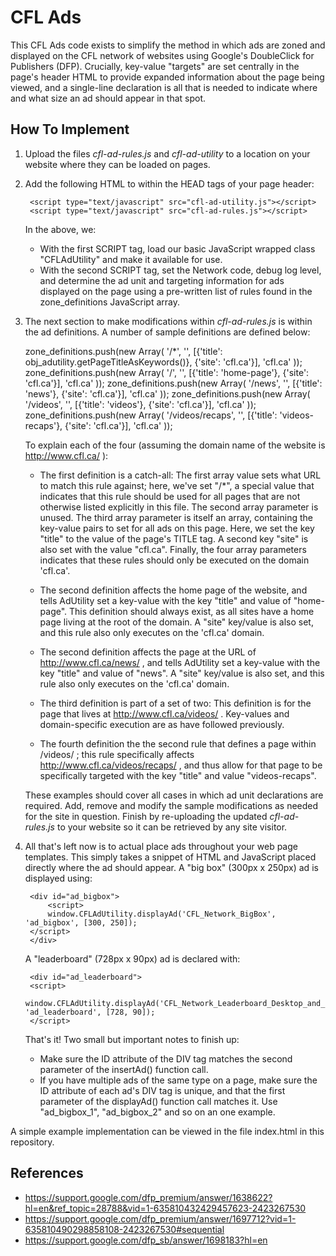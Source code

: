 # CFL Ads #

This CFL Ads code exists to simplify the method in which ads are zoned and displayed on the CFL network of websites using Google's DoubleClick for Publishers 
(DFP). Crucially, key-value "targets" are set centrally in the page's header HTML to provide expanded information about the page being viewed, and a single-line 
declaration is all that is needed to indicate where and what size an ad should appear in that spot.


## How To Implement ##

1. Upload the files *cfl-ad-rules.js* and *cfl-ad-utility* to a location on your website where they can be loaded on pages.

2. Add the following HTML to within the HEAD tags of your page header:

        <script type="text/javascript" src="cfl-ad-utility.js"></script>
        <script type="text/javascript" src="cfl-ad-rules.js"></script>

   In the above, we: 

	* With the first SCRIPT tag, load our basic JavaScript wrapped class "CFLAdUtility" and make it available for use.
	* With the second SCRIPT tag, set the Network code, debug log level, and determine the ad unit and targeting information for ads displayed on the page 
    using a pre-written list of rules found in the zone_definitions JavaScript array.

3. The next section to make modifications within *cfl-ad-rules.js* is within the ad definitions. A number of sample definitions are defined below:

    zone_definitions.push(new Array( '/*', '', [{'title': obj_adutility.getPageTitleAsKeywords()}, {'site': 'cfl.ca'}], 'cfl.ca' ));
    zone_definitions.push(new Array( '/', '', [{'title': 'home-page'}, {'site': 'cfl.ca'}], 'cfl.ca' ));
    zone_definitions.push(new Array( '/news', '', [{'title': 'news'}, {'site': 'cfl.ca'}], 'cfl.ca' ));
    zone_definitions.push(new Array( '/videos', '', [{'title': 'videos'}, {'site': 'cfl.ca'}], 'cfl.ca' ));
    zone_definitions.push(new Array( '/videos/recaps', '', [{'title': 'videos-recaps'}, {'site': 'cfl.ca'}], 'cfl.ca' ));

   To explain each of the four (assuming the domain name of the website is http://www.cfl.ca/ ):

   * The first definition is a catch-all: The first array value sets what URL to match this rule against; here, we've set "/*", a special value that indicates 
     that this rule should be used for all pages that are not otherwise listed explicitly in this file. The second array parameter is unused. The third array 
     parameter is itself an array, containing the key-value pairs to set for all ads on this page. Here, we set the key "title" to the value of the page's 
     TITLE tag. A second key "site" is also set with the value "cfl.ca". Finally, the four array parameters indicates that these rules should only be executed 
     on the domain 'cfl.ca'.

   * The second definition affects the home page of the website, and tells AdUtility set a key-value with the key "title" and value of "home-page". This 
     definition should always exist, as all sites have a home page living at the root of the domain. A "site" key/value is also set, and this rule also only 
     executes on the 'cfl.ca' domain.

   * The second definition affects the page at the URL of http://www.cfl.ca/news/ , and tells AdUtility set a key-value with the key "title" and value 
     of "news". A "site" key/value is also set, and this rule also only executes on the 'cfl.ca' domain.

   * The third definition is part of a set of two: This definition is for the page that lives at http://www.cfl.ca/videos/ . Key-values and domain-specific 
     execution are as have followed previously.

   * The fourth definition the the second rule that defines a page within /videos/ ; this rule specifically affects http://www.cfl.ca/videos/recaps/ , and thus 
     allow for that page to be specifically targeted with the key "title" and value "videos-recaps".

    These examples should cover all cases in which ad unit declarations are required. Add, remove and modify the sample modifications as needed for 
    the site in question. Finish by re-uploading the updated *cfl-ad-rules.js* to your website so it can be retrieved by any site visitor.

4. All that's left now is to actual place ads throughout your web page templates. This simply takes a snippet of HTML and JavaScript placed directly where the 
   ad should appear. A "big box" (300px x 250px) ad is displayed using:

		<div id="ad_bigbox">
   			<script>
            window.CFLAdUtility.displayAd('CFL_Network_BigBox', 'ad_bigbox', [300, 250]);
        </script>
		</div>

   A "leaderboard" (728px x 90px) ad is declared with:

		<div id="ad_leaderboard">
        <script>
            window.CFLAdUtility.displayAd('CFL_Network_Leaderboard_Desktop_and_Mobile', 'ad_leaderboard', [728, 90]);
        </script>
    </div>

   That's it! Two small but important notes to finish up:

   * Make sure the ID attribute of the DIV tag matches the second parameter of the insertAd() function call.
   * If you have multiple ads of the same type on a page, make sure the ID attribute of each ad's DIV tag is unique, and that the first parameter of 
     the displayAd() function call matches it. Use "ad_bigbox_1", "ad_bigbox_2" and so on an one example.

A simple example implementation can be viewed in the file index.html in this repository.


## References ##

* https://support.google.com/dfp_premium/answer/1638622?hl=en&ref_topic=28788&vid=1-635810432429457623-2423267530
* https://support.google.com/dfp_premium/answer/1697712?vid=1-635810490298858108-2423267530#sequential
* https://support.google.com/dfp_sb/answer/1698183?hl=en
